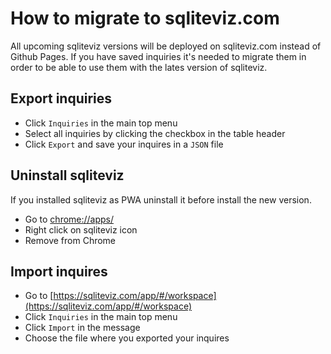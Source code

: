 # How to migrate to sqliteviz.com

All upcoming sqliteviz versions will be deployed on sqliteviz.com instead of
Github Pages. If you have saved inquiries it's needed to migrate them in order
to be able to use them with the lates version of sqliteviz.

## Export inquiries

- Click `Inquiries` in the main top menu
- Select all inquiries by clicking the checkbox in the table header
- Click `Export` and save your inquires in a `JSON` file

## Uninstall sqliteviz

If you installed sqliteviz as PWA uninstall it before install the new version.

- Go to [chrome://apps/](chrome://apps/)
- Right click on sqliteviz icon
- Remove from Chrome

## Import inquires

- Go to [https://sqliteviz.com/app/#/workspace](https://sqliteviz.com/app/#/workspace)
- Click `Inquiries` in the main top menu
- Click `Import` in the message
- Choose the file where you exported your inquires